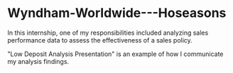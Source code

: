 # Wyndham-Worldwide---Hoseasons

In this internship, one of my responsibilities included analyzing sales performance data to assess the effectiveness of a sales policy.

"Low Deposit Analysis Presentation" is an example of how I communicate my analysis findings. 

